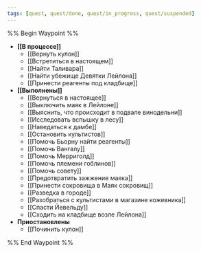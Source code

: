 ```yaml
---
tags: [quest, quest/done, quest/in_progress, quest/suspended]
---
```


%% Begin Waypoint %%
- **[[В процессе]]**
	- [[Вернуть кулон]]
	- [[Встретиться в настоящем]]
	- [[Найти Таливара]]
	- [[Найти убежище Девятки Лейлона]]
	- [[Принести реагенты под кладбище]]
- **[[Выполнены]]**
	- [[Вернуться в настоящее]]
	- [[Выключить маяк в Лейлоне]]
	- [[Выяснить, что происходит в подвале винодельни]]
	- [[Исследовать вспышку в лесу]]
	- [[Наведаться к дамбе]]
	- [[Остановить культистов]]
	- [[Помочь Бьорну найти реагенты]]
	- [[Помочь Вангалу]]
	- [[Помочь Мерриголд]]
	- [[Помочь племени гоблинов]]
	- [[Помочь совету]]
	- [[Предотвратить зажжение маяка]]
	- [[Принести сокровища в Маяк сокровищ]]
	- [[Разведка в городе]]
	- [[Разобраться с культистами в магазине кожевника]]
	- [[Спасти Йевельду]]
	- [[Сходить на кладбище возле Лейлона]]
- **Приостановлены**
	- [[Починить кулон]]

%% End Waypoint %%
